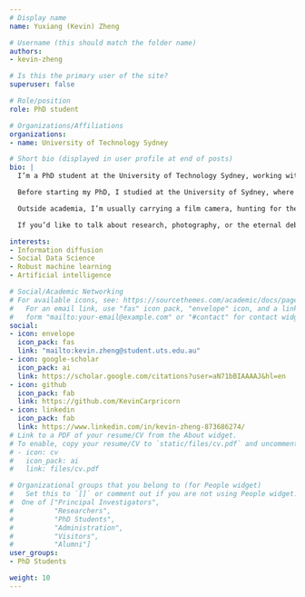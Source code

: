 ```yaml
---
# Display name
name: Yuxiang (Kevin) Zheng

# Username (this should match the folder name)
authors:
- kevin-zheng

# Is this the primary user of the site?
superuser: false

# Role/position
role: PhD student

# Organizations/Affiliations
organizations:
- name: University of Technology Sydney

# Short bio (displayed in user profile at end of posts)
bio: |
  I’m a PhD student at the University of Technology Sydney, working with Dr. Marian-Andrei Rizoiu in the Behavioral Data Science Lab. My research dives into how information spreads online and how to make machine learning models a little more robust when faced with the messiness of the real world.  

  Before starting my PhD, I studied at the University of Sydney, where I somehow graduated with a University Medal (still not sure how that happened). Along the way, I taught data science and machine learning courses, and discovered that explaining tough concepts to students is one of the best ways to truly understand them myself.  

  Outside academia, I’m usually carrying a film camera, hunting for the perfect cup of coffee, or sweating it out at the gym. I also enjoy picking up new activities, from dusting off my archery gear to hoping for chances to try diving or skydiving. When I travel, I tend to wander off-plan and usually end up chasing good food and even better coffee.  

  If you’d like to talk about research, photography, or the eternal debate over the best flat white in Sydney, feel free to reach out!

interests:
- Information diffusion
- Social Data Science
- Robust machine learning
- Artificial intelligence

# Social/Academic Networking
# For available icons, see: https://sourcethemes.com/academic/docs/page-builder/#icons
#   For an email link, use "fas" icon pack, "envelope" icon, and a link in the
#   form "mailto:your-email@example.com" or "#contact" for contact widget.
social:
- icon: envelope
  icon_pack: fas
  link: "mailto:kevin.zheng@student.uts.edu.au"
- icon: google-scholar
  icon_pack: ai
  link: https://scholar.google.com/citations?user=aN71bBIAAAAJ&hl=en
- icon: github
  icon_pack: fab
  link: https://github.com/KevinCarpricorn
- icon: linkedin
  icon_pack: fab
  link: https://www.linkedin.com/in/kevin-zheng-873686274/
# Link to a PDF of your resume/CV from the About widget.
# To enable, copy your resume/CV to `static/files/cv.pdf` and uncomment the lines below.
# - icon: cv
#   icon_pack: ai
#   link: files/cv.pdf

# Organizational groups that you belong to (for People widget)
#   Set this to `[]` or comment out if you are not using People widget.
#  One of ["Principal Investigators",
#          "Researchers",
#          "PhD Students",
#          "Administration",
#          "Visitors",
#          "Alumni"]
user_groups:
- PhD Students

weight: 10
---
```

